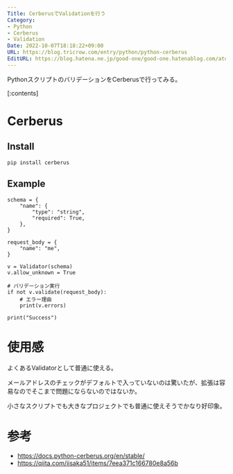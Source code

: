 ```yaml
---
Title: CerberusでValidationを行う
Category:
- Python
- Cerberus
- Validation
Date: 2022-10-07T18:18:22+09:00
URL: https://blog.tricrow.com/entry/python/python-cerberus
EditURL: https://blog.hatena.ne.jp/good-one/good-one.hatenablog.com/atom/entry/4207112889925346975
---
```


PythonスクリプトのバリデーションをCerberusで行ってみる。

[:contents]


# Cerberus

## Install
 
    pip install cerberus

## Example


    schema = {
        "name": {
            "type": "string",
            "required": True,
        },
    }

    request_body = {
        "name": "me",
    }

    v = Validator(schema)
    v.allow_unknown = True

    # バリデーション実行
    if not v.validate(request_body):
        # エラー理由
        print(v.errors)

    print("Success")

# 使用感

よくあるValidatorとして普通に使える。

メールアドレスのチェックがデフォルトで入っていないのは驚いたが、拡張は容易なのでそこまで問題にならないのではないか。

小さなスクリプトでも大きなプロジェクトでも普通に使えそうでかなり好印象。

# 参考

- https://docs.python-cerberus.org/en/stable/
- https://qiita.com/iisaka51/items/7eea371c166780e8a56b

